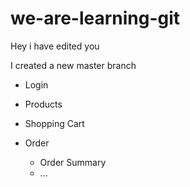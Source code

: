 # we-are-learning-git

Hey i have edited you

I created a new master branch

- Login 
- Products 
- Shopping Cart 

- Order
  - Order Summary
  - ...